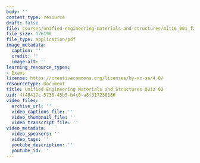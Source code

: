 ```yaml
---
body: ''
content_type: resource
draft: false
file: courses/unified-engineering-materials-and-structures/mit16_001_f21_q02.pdf
file_size: 176190
file_type: application/pdf
image_metadata:
  caption: ''
  credit: ''
  image-alt: ''
learning_resource_types:
- Exams
license: https://creativecommons.org/licenses/by-nc-sa/4.0/
resourcetype: Document
title: Unified Engineering Materials and Structures Quiz 02
uid: 4f48417c-5736-45b5-b4c0-a8f317230186
video_files:
  archive_url: ''
  video_captions_file: ''
  video_thumbnail_file: ''
  video_transcript_file: ''
video_metadata:
  video_speakers: ''
  video_tags: ''
  youtube_description: ''
  youtube_id: ''
---
```

